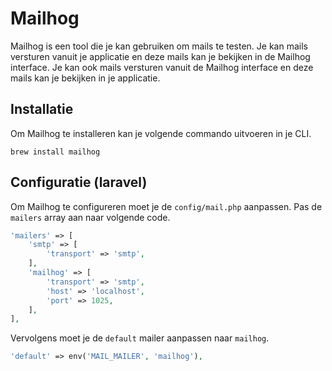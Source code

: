 # Mailhog

Mailhog is een tool die je kan gebruiken om mails te testen. Je kan mails versturen vanuit je applicatie en deze mails kan je bekijken in de Mailhog interface. Je kan ook mails versturen vanuit de Mailhog interface en deze mails kan je bekijken in je applicatie.

## Installatie

Om Mailhog te installeren kan je volgende commando uitvoeren in je CLI.

``` shell
brew install mailhog
```

## Configuratie (laravel)

Om Mailhog te configureren moet je de `config/mail.php` aanpassen. Pas de `mailers` array aan naar volgende code.

``` php
'mailers' => [
    'smtp' => [
        'transport' => 'smtp',
    ],
    'mailhog' => [
        'transport' => 'smtp',
        'host' => 'localhost',
        'port' => 1025,
    ],
],
```

Vervolgens moet je de `default` mailer aanpassen naar `mailhog`.

``` php
'default' => env('MAIL_MAILER', 'mailhog'),
```
